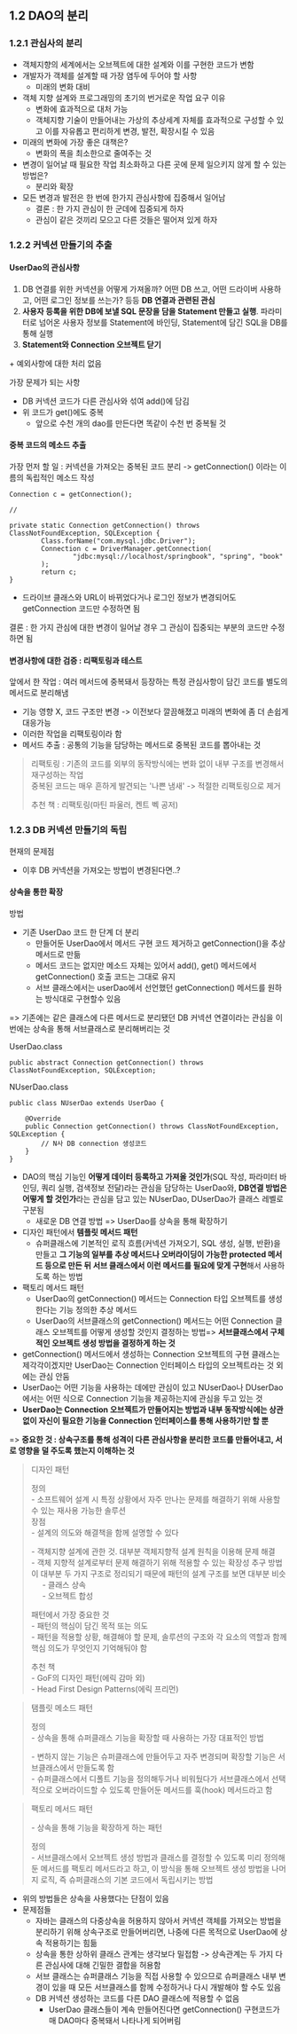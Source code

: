 ## 1.2 DAO의 분리

### 1.2.1 관심사의 분리

-   객체지향의 세계에서는 오브젝트에 대한 설계와 이를 구현한 코드가 변함
-   개발자가 객체를 설계할 때 가장 염두에 두어야 할 사항
    -   미래의 변화 대비
-   객체 지향 설계와 프로그래밍의 초기의 번거로운 작업 요구 이유
    -   변화에 효과적으로 대처 가능
    -   객체지향 기술이 만들어내는 가상의 추상세계 자체를 효과적으로 구성할 수 있고 이를 자유롭고 편리하게 변경, 발전, 확장시킬 수 있음
-   미래의 변화에 가장 좋은 대책은?
    -   변화의 폭을 최소한으로 줄여주는 것
-   변경이 일어날 때 필요한 작업 최소화하고 다른 곳에 문제 일으키지 않게 할 수 있는 방법은?
    -   분리와 확장
-   모든 변경과 발전은 한 번에 한가지 관심사항에 집중해서 일어남
    -   결론 : 한 가지 관심이 한 군데에 집중되게 하자
    -   관심이 같은 것끼리 모으고 다른 것들은 떨어져 있게 하자

### 1.2.2 커넥션 만들기의 추출

#### UserDao의 관심사항

1.  DB 연결를 위한 커넥션을 어떻게 가져올까? 어떤 DB 쓰고, 어떤 드라이버 사용하고, 어떤 로그인 정보를 쓰는가? 등등 **DB 연결과 관련된 관심**
2.  **사용자 등록을 위한 DB에 보낼 SQL 문장을 담을 Statement 만들고 실행**. 파라미터로 넘어온 사용자 정보를 Statement에 바인딩, Statement에 담긴 SQL을 DB를 통해 실행
3.  **Statement와 Connection 오브젝트 닫기**

\+ 예외사항에 대한 처리 없음

가장 문제가 되는 사항

-   DB 커넥션 코드가 다른 관심사와 섞여 add()에 담김
-   위 코드가 get()에도 중복
    -   앞으로 수천 개의 dao를 만든다면 똑같이 수천 번 중복될 것

#### 중복 코드의 메소드 추출

가장 먼저 할 일 : 커넥션을 가져오는 중복된 코드 분리 -> getConnection() 이라는 이름의 독립적인 메소드 작성

```
Connection c = getConnection();

//

private static Connection getConnection() throws ClassNotFoundException, SQLException {
        Class.forName("com.mysql.jdbc.Driver");
        Connection c = DriverManager.getConnection(
                "jdbc:mysql://localhost/springbook", "spring", "book"
        );
        return c;
}
```

-   드라이브 클래스와 URL이 바뀌었다거나 로그인 정보가 변경되어도 getConnection 코드만 수정하면 됨

결론 : 한 가지 관심에 대한 변경이 일어날 경우 그 관심이 집중되는 부분의 코드만 수정하면 됨

#### 변경사항에 대한 검증 : 리팩토링과 테스트

앞에서 한 작업 : 여러 메서드에 중복돼서 등장하는 특정 관심사항이 담긴 코드를 별도의 메서드로 분리해냄

-   기능 영향 X, 코드 구조만 변경 -> 이전보다 깔끔해졌고 미래의 변화에 좀 더 손쉽게 대응가능
-   이러한 작업을 리팩토링이라 함 
-   메서드 추출 : 공통의 기능을 담당하는 메서드로 중복된 코드를 뽑아내는 것

> 리팩토링 : 기존의 코드를 외부의 동작방식에는 변화 없이 내부 구조를 변경해서 재구성하는 작업  
> 중복된 코드는 매우 흔하게 발견되는 '나쁜 냄새' -> 적절한 리팩토링으로 제거
>
> 추천 책 : 리팩토링(마틴 파울러, 켄트 벡 공저)

### 1.2.3 DB 커넥션 만들기의 독립

현재의 문제점

-   이후 DB 커넥션을 가져오는 방법이 변경된다면..?

#### 상속을 통한 확장

방법

-   기존 UserDao 코드 한 단계 더 분리
    -   만들어둔 UserDao에서 메서드 구현 코드 제거하고 getConnection()을 추상 메서드로 만듦
    -   메서드 코드는 없지만 메소드 자체는 있어서 add(), get() 메서드에서 getConnection() 호출 코드는 그대로 유지
    -   서브 클래스에서는 userDao에서 선언했던 getConnection() 메서드를 원하는 방식대로 구현할수 있음

\=> 기존에는 같은 클래스에 다른 메서드로 분리됐던 DB 커넥션 연결이라는 관심을 이번에는 상속을 통해 서브클래스로 분리해버리는 것

UserDao.class

```
public abstract Connection getConnection() throws ClassNotFoundException, SQLException;
```

NUserDao.class

```
public class NUserDao extends UserDao {

    @Override
    public Connection getConnection() throws ClassNotFoundException, SQLException {
        // N사 DB connection 생성코드
    }
}
```

-   DAO의 핵심 기능인 **어떻게 데이터 등록하고 가져올 것인가**(SQL 작성, 파라미터 바인딩, 쿼리 실행, 검색정보 전달)라는 관심을 담당하는 UserDao와, **DB연결 방법은 어떻게 할 것인가**라는 관심을 담고 있는 NUserDao, DUserDao가 클래스 레벨로 구분됨
    -   새로운 DB 연결 방법 => UserDao를 상속을 통해 확장하기
-   디자인 패턴에서 **템플릿 메서드 패턴**
    -   슈퍼클래스에 기본적인 로직 흐름(커넥션 가져오기, SQL 생성, 실행, 반환)을 만들고 **그 기능의 일부를 추상 메서드나 오버라이딩이 가능한 protected 메서드 등으로 만든 뒤 서브 클래스에서 이런 메서드를 필요에 맞게 구현**해서 사용하도록 하는 방법
-   팩토리 메서드 패턴
    -   UserDao의 getConnection() 메서드는 Connection 타입 오브젝트를 생성한다는 기능 정의한 추상 메서드
    -   UserDao의 서브클래스의 getConnection() 메서드는 어떤 Connection 클래스 오브젝트를 어떻게 생성할 것인지 결정하는 방법\=> **서브클래스에서 구체적인 오브젝트 생성 방법을 결정하게 하는 것**
-   getConnection() 메서드에서 생성하는 Connection 오브젝트의 구현 클래스는 제각각이겠지만 UserDao는 Connection 인터페이스 타입의 오브젝트라는 것 외에는 관심 안둠
-   UserDao는 어떤 기능을 사용하는 데에만 관심이 있고 NUserDao나 DUserDao에서는 어떤 식으로 Connection 기능을 제공하는지에 관심을 두고 있는 것
-   **UserDao는 Connection 오브젝트가 만들어지는 방법과 내부 동작방식에는 상관없이 자신이 필요한 기능을 Connection 인터페이스를 통해 사용하기만 할 뿐**

\=> **중요한 것 : 상속구조를 통해 성격이 다른 관심사항을 분리한 코드를 만들어내고, 서로 영향을 덜 주도록 했는지 이해하는 것**

> 디자인 패턴   
>
> 정의  
> \- 소프트웨어 설계 시 특정 상황에서 자주 만나는 문제를 해결하기 위해 사용할 수 있는 재사용 가능한 솔루션  
> 장점  
> \- 설계의 의도와 해결책을 함께 설명할 수 있다
>
> \- 객체지향 설계에 관한 것. 대부분 객체지향적 설계 원칙을 이용해 문제 해결  
> \- 객체 지향적 설계로부터 문제 해결하기 위해 적용할 수 있는 확장성 추구 방법이 대부분 두 가지 구조로 정리되기 때문에 패턴의 설계 구조를 보면 대부분 비슷  
>      - 클래스 상속  
>      - 오브젝트 합성
>
> 패턴에서 가장 중요한 것  
> \- 패턴의 핵심이 담긴 목적 또는 의도  
> \- 패턴을 적용할 상황, 해결해야 할 문제, 솔루션의 구조와 각 요소의 역할과 함께 핵심 의도가 무엇인지 기억해둬야 함
>
> 추천 책  
> \- GoF의 디자인 패턴(에릭 감마 외)  
> \- Head First Design Patterns(에릭 프리먼)

> 탬플릿 메소드 패턴
>
> 정의  
> \- 상속을 통해 슈퍼클래스 기능을 확장할 때 사용하는 가장 대표적인 방법
>
> \- 변하지 않는 기능은 슈퍼클래스에 만들어두고 자주 변경되며 확장할 기능은 서브클래스에서 만들도록 함  
> \- 슈퍼클래스에서 디폴트 기능을 정의해두거나 비워뒀다가 서브클래스에서 선택적으로 오버라이드할 수 있도록 만들어둔 메서드를 훅(hook) 메서드라고 함

> 팩토리 메서드 패턴
>
> \- 상속을 통해 기능을 확장하게 하는 패턴
>
> 정의  
> \- 서브클래스에서 오브젝트 생성 방법과 클래스를 결정할 수 있도록 미리 정의해둔 메서드를 팩토리 메서드라고 하고, 이 방식을 통해 오브젝트 생성 방법을 나머지 로직, 즉 슈퍼클래스의 기본 코드에서 독립시키는 방법

-   위의 방법들은 상속을 사용했다는 단점이 있음
-   문제점들
    -   자바는 클래스의 다중상속을 허용하지 않아서 커넥션 객체를 가져오는 방법을 분리하기 위해 상속구조로 만들어버리면, 나중에 다른 목적으로 UserDao에 상속 적용하기는 힘듦
    -   상속을 통한 상하위 클래스 관계는 생각보다 밀접함 -> 상속관계는 두 가지 다른 관심사에 대해 긴밀한 결합을 허용함
    -   서브 클래스는 슈퍼클래스 기능을 직접 사용할 수 있으므로 슈퍼클래스 내부 변경이 있을 때 모든 서브클래스를 함께 수정하거나 다시 개발해야 할 수도 있음
    -   DB 커넥션 생성하는 코드를 다른 DAO 클래스에 적용할 수 없음
        -   UserDao 클래스들이 계속 만들어진다면 getConnection() 구현코드가 매 DAO마다 중복돼서 나타나게 되어버림